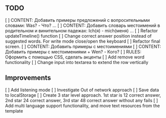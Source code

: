 ## TODO
[ ] CONTENT: Добавить примеры предложений с вопросительными словами: Was? - Что? ...
[ ] CONTENT: Добавить словарь местоимений в родительном и винительном падежах: Ich(я) - mich(меня) ...
[ ] Refactor updateTimeline() function
[ ] Change correct answer position instead of suggested words. For write mode close/open the keyboard
[ ] Refactor final screen.
[ ] CONTENT: Добавить примеры с местоимениями
[ ] CONTENT: Добавить примеры с местоимениями + Wen? - Кого?
[ ] RULES: Оформить с помощью CSS, сделать акценты
[ ] Add remove word functionality
[ ] Change input into textarea to extend the row vertically
## Improvements
[ ] Add listening mode
[ ] Investigate Out of network approach
[ ] Save data to localStorage
[ ] Create 3 star level approach. 1st star is 12 correct answer, 2nd star 24 correct answer, 3rd star 48 correct answer without any fails
[ ] Add multi language support functionality, and move text resources from the template

